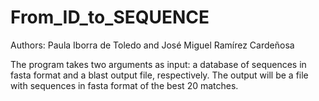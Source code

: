 # From_ID_to_SEQUENCE

Authors:
Paula Iborra de Toledo and José Miguel Ramírez Cardeñosa

The program takes two arguments as input: a database of sequences in fasta format and a blast output file, respectively. 
The output will be a file with sequences in fasta format of the best 20 matches.

